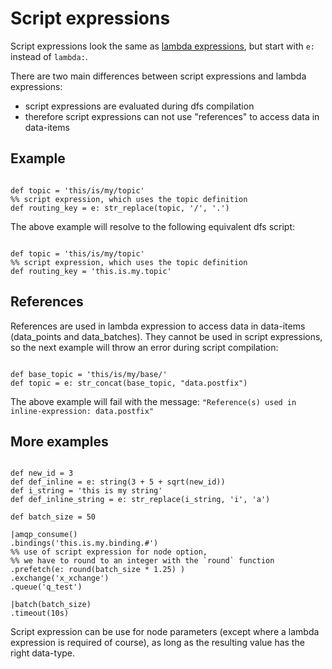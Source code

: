 # Script expressions

Script expressions look the same as [lambda expressions](lambda_expressions.md), but start with `e:` instead of `lambda:`.

There are two main differences between script expressions and lambda expressions:
* script expressions are evaluated during dfs compilation
* therefore script expressions can not use "references" to access data in data-items


## Example

```dfs

def topic = 'this/is/my/topic'
%% script expression, which uses the topic definition
def routing_key = e: str_replace(topic, '/', '.')

```

The above example will resolve to the following equivalent dfs script:


```dfs

def topic = 'this/is/my/topic'
%% script expression, which uses the topic definition
def routing_key = 'this.is.my.topic'

```


## References
References are used in lambda expression to access data in data-items (data_points and data_batches).
They cannot be used in script expressions, so the next example will throw an error during script compilation:

```dfs

def base_topic = 'this/is/my/base/'
def topic = e: str_concat(base_topic, "data.postfix")

```
The above example will fail with the message: `"Reference(s) used in inline-expression: data.postfix"`

## More examples

```dfs

def new_id = 3
def def_inline = e: string(3 + 5 + sqrt(new_id))
def i_string = 'this is my string'
def def_inline_string = e: str_replace(i_string, 'i', 'a')

```

```dfs
def batch_size = 50 
 
|amqp_consume()
.bindings('this.is.my.binding.#')
%% use of script expression for node option, 
%% we have to round to an integer with the `round` function
.prefetch(e: round(batch_size * 1.25) )
.exchange('x_xchange')
.queue('q_test')

|batch(batch_size)
.timeout(10s)

```

Script expression can be use for node parameters (except where a lambda expression is required of course), 
as long as the resulting value has the right data-type.
